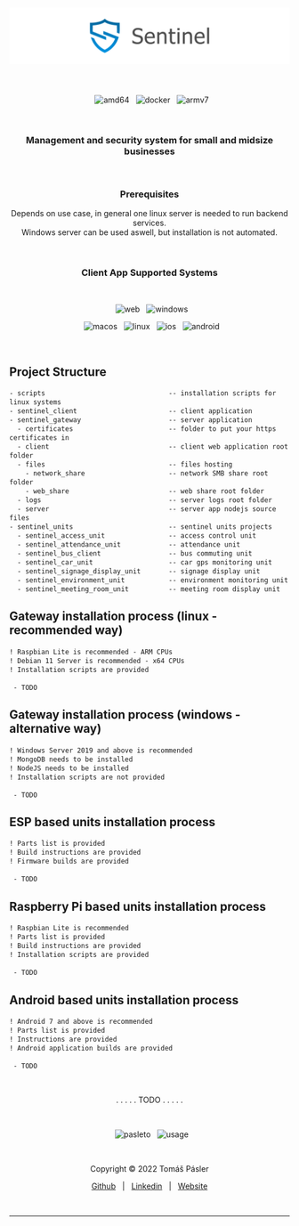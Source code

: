 <h1 align="center">
  <img src="./docs/images/readme_logo.png" alt="Logo"/>
</h1>
&nbsp;
<p align="center">
  &nbsp;
  <img height="25" src="https://img.shields.io/badge/amd64-yes-blue.svg?style=for-the-badge" alt="amd64"/>
  &nbsp;
  <img height="25" src="https://img.shields.io/badge/docker-yes-blue.svg?style=for-the-badge" alt="docker"/>
  &nbsp;
  <img height="25" src="https://img.shields.io/badge/armv7-yes-blue.svg?style=for-the-badge" alt="armv7"/>
</p>
&nbsp;
<h3 align="center">
  Management and security system for small and midsize businesses
</h3>
&nbsp;
<h3 align="center">
  Prerequisites
</h3>
<p align="center">
  Depends on use case, in general one linux server is needed to run backend services.
  <br>
  Windows server can be used aswell, but installation is not automated.
</p>
&nbsp;
<h3 align="center">
  Client App Supported Systems
</h3>
&nbsp;
<p align="center">
  &nbsp;
  <img height="25" src="https://img.shields.io/badge/WEB-YES-darkgreen.svg?style=for-the-badge" alt="web"/>
  &nbsp;
  <img height="25" src="https://img.shields.io/badge/WINDOWS-YES-darkgreen.svg?style=for-the-badge" alt="windows"/>
</p>
<p align="center">
  &nbsp;
  <img height="25" src="https://img.shields.io/badge/MACOS-NOT_YET-red.svg?style=for-the-badge" alt="macos"/>
  &nbsp;
  <img height="25" src="https://img.shields.io/badge/LINUX-NOT_YET-red.svg?style=for-the-badge" alt="linux"/>
  &nbsp;
  <img height="25" src="https://img.shields.io/badge/IOS-NOT_YET-red.svg?style=for-the-badge" alt="ios"/>
  &nbsp;
  <img height="25" src="https://img.shields.io/badge/ANDROID-NOT_YET-red.svg?style=for-the-badge" alt="android"/>
</p>
&nbsp;

## Project Structure
```
- scripts                               -- installation scripts for linux systems
- sentinel_client                       -- client application
- sentinel_gateway                      -- server application
  - certificates                        -- folder to put your https certificates in
  - client                              -- client web application root folder
  - files                               -- files hosting
    - network_share                     -- network SMB share root folder
    - web_share                         -- web share root folder
  - logs                                -- server logs root folder
  - server                              -- server app nodejs source files
- sentinel_units                        -- sentinel units projects
  - sentinel_access_unit                -- access control unit
  - sentinel_attendance_unit            -- attendance unit
  - sentinel_bus_client                 -- bus commuting unit
  - sentinel_car_unit                   -- car gps monitoring unit
  - sentinel_signage_display_unit       -- signage display unit
  - sentinel_environment_unit           -- environment monitoring unit
  - sentinel_meeting_room_unit          -- meeting room display unit
```

## Gateway installation process (linux - recommended way)
```
! Raspbian Lite is recommended - ARM CPUs
! Debian 11 Server is recommended - x64 CPUs
! Installation scripts are provided

 - TODO
```
## Gateway installation process (windows - alternative way)
```
! Windows Server 2019 and above is recommended
! MongoDB needs to be installed
! NodeJS needs to be installed
! Installation scripts are not provided

 - TODO
```
## ESP based units installation process
```
! Parts list is provided
! Build instructions are provided
! Firmware builds are provided

 - TODO
```
## Raspberry Pi based units installation process
```
! Raspbian Lite is recommended
! Parts list is provided
! Build instructions are provided
! Installation scripts are provided

 - TODO
```
## Android based units installation process
```
! Android 7 and above is recommended
! Parts list is provided
! Instructions are provided
! Android application builds are provided

 - TODO
```

&nbsp;
<p align="center">
. . . . . TODO . . . . .
</p>

&nbsp;
<p align="center">
  &nbsp;
  <img src="https://img.shields.io/badge/Developed_By-Tomas_Pasler-blue.svg?style=for-the-badge" alt="pasleto"/>
  &nbsp;
  <img src="https://img.shields.io/badge/Developed_For-Personal_Use-ffa500.svg?style=for-the-badge" alt="usage"/>
</p>
&nbsp;
<p align="center">
  Copyright &copy; 2022 Tomáš Pásler
</p>
<p align="center">
  <a href="https://github.com/pasleto" target="_blank" rel="noopener noreferrer">Github</a> &nbsp; | &nbsp; <a href="https://linkedin.com/in/tomas-pasler" target="_blank" rel="noopener noreferrer">Linkedin</a> &nbsp; | &nbsp; <a href="https://pasleto.eu" target="_blank" rel="noopener noreferrer">Website</a>
</p>
&nbsp;
<hr>
